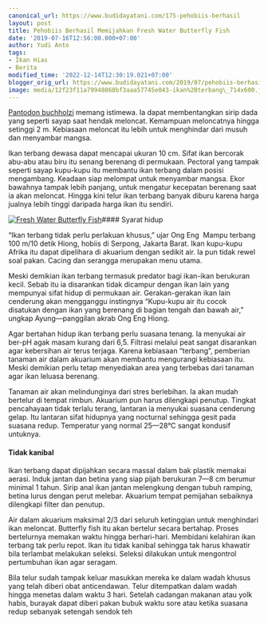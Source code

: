 ```yaml
---
canonical_url: https://www.budidayatani.com/175-pehobiis-berhasil
layout: post
title: Pehobiis Berhasil Memijahkan Fresh Water Butterfly Fish
date: '2019-07-16T12:56:00.000+07:00'
author: Yudi Anto
tags:
- Ikan Hias
- Berita
modified_time: '2022-12-14T12:30:19.021+07:00'
blogger_orig_url: https://www.budidayatani.com/2019/07/pehobiis-berhasil-memijahkan-fresh.html
image: media/12f23f11a79948868bf3aaa57745e043-ikan%2Bterbang\_714x600.jpg
---
```

[Pantodon buchholzi](https://www.fishbase.se/summary/2075) memang istimewa. Ia dapat membentangkan sirip dada yang seperti sayap saat hendak meloncat. Kemampuan meloncatnya hingga setinggi 2 m. Kebiasaan meloncat itu lebih untuk menghindar dari musuh dan menyambar mangsa.

Ikan terbang dewasa dapat mencapai ukuran 10 cm. Sifat ikan bercorak abu-abu atau biru itu senang berenang di permukaan. Pectoral yang tampak seperti sayap kupu-kupu itu membantu ikan terbang dalam posisi mengambang. Keadaan siap melompat untuk menyambar mangsa. Ekor bawahnya tampak lebih panjang, untuk mengatur kecepatan berenang saat ia akan meloncat. Hingga kini telur ikan terbang banyak diburu karena harga jualnya lebih tinggi daripada harga ikan itu sendiri.

[![Fresh Water Butterfly Fish](https://i1.wp.com/1.bp.blogspot.com/-ilhqP3jjJPA/XS1X2oaW2_I/AAAAAAAAC84/5pgnOJLrQmsi6ufIE1CMgeDUW_R0qHXqQCLcBGAs/s400/ikan%2Bterbang_714x600.jpg?resize=400%2C335&ssl=1 "Fresh Water Butterfly Fish")](https://i1.wp.com/1.bp.blogspot.com/-ilhqP3jjJPA/XS1X2oaW2_I/AAAAAAAAC84/5pgnOJLrQmsi6ufIE1CMgeDUW_R0qHXqQCLcBGAs/s1600/ikan%2Bterbang_714x600.jpg?ssl=1)#### Syarat hidup

“Ikan terbang tidak perlu perlakuan khusus,” ujar Ong Eng  Mampu terbang 100 m/10 detik Hiong, hobiis di Serpong, Jakarta Barat. Ikan kupu-kupu Afrika itu dapat dipelihara di akuarium dengan sedikit air. Ia pun tidak rewel soal pakan. Cacing dan serangga merupakan menu utama.

Meski demikian ikan terbang termasuk predator bagi ikan-ikan berukuran kecil. Sebab itu ia disarankan tidak dicampur dengan ikan lain yang mempunyai sifat hidup di permukaan air. Gerakan-gerakan ikan lain cenderung akan mengganggu instingnya “Kupu-kupu air itu cocok disatukan dengan ikan yang berenang di bagian tengah dan bawah air,” ungkap Ayung—panggilan akrab Ong Eng Hiong.

Agar bertahan hidup ikan terbang perlu suasana tenang. Ia menyukai air ber-pH agak masam kurang dari 6,5. Filtrasi melalui peat sangat disarankan agar kebersihan air terus terjaga. Karena kebiasaan “terbang”, pemberian tanaman air dalam akuarium akan membantu mengurangi kebiasaan itu. Meski demikian perlu tetap menyediakan area yang terbebas dari tanaman agar ikan leluasa berenang.

Tanaman air akan melindunginya dari stres berlebihan. Ia akan mudah bertelur di tempat rimbun. Akuarium pun harus dilengkapi penutup. Tingkat pencahayaan tidak terlalu terang, lantaran ia menyukai suasana cenderung gelap. Itu lantaran sifat hidupnya yang nocturnal sehingga gesit pada suasana redup. Temperatur yang normal 25—28°C sangat kondusif untuknya.

#### Tidak kanibal

Ikan terbang dapat dipijahkan secara massal dalam bak plastik memakai aerasi. Induk jantan dan betina yang siap pijah berukuran 7—8 cm berumur minimal 1 tahun. Sirip anal ikan jantan melengkung dengan tubuh ramping, betina lurus dengan perut melebar. Akuarium tempat pemijahan sebaiknya dilengkapi filter dan penutup.

Air dalam akuarium maksimal 2/3 dari seluruh ketinggian untuk menghindari ikan meloncat. Butterfly fish itu akan bertelur secara bertahap. Proses bertelurnya memakan waktu hingga berhari-hari. Membidani kelahiran ikan terbang tak perlu repot. Ikan itu tidak kanibal sehingga tak harus khawatir bila terlambat melakukan seleksi. Seleksi dilakukan untuk mengontrol pertumbuhan ikan agar seragam.

Bila telur sudah tampak keluar masukkan mereka ke dalam wadah khusus yang telah diberi obat anticendawan. Telur ditempatkan dalam wadah hingga menetas dalam waktu 3 hari. Setelah cadangan makanan atau yolk habis, burayak dapat diberi pakan bubuk waktu sore atau ketika suasana redup sebanyak setengah sendok teh

